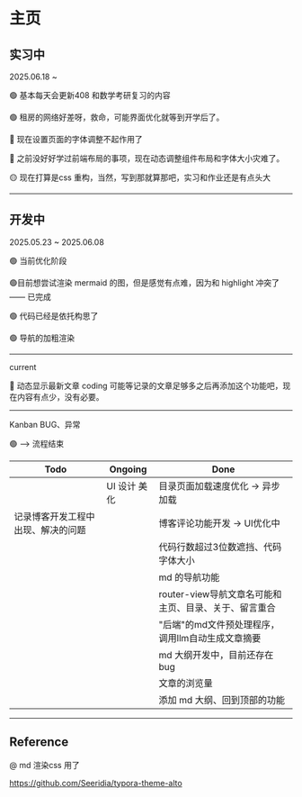 # 主页

## 实习中

2025.06.18 ~

🟢 基本每天会更新408 和数学考研复习的内容

🟢 租房的网络好差呀，救命，可能界面优化就等到开学后了。

🔴 现在设置页面的字体调整不起作用了

🔴 之前没好好学过前端布局的事项，现在动态调整组件布局和字体大小灾难了。

🟡 现在打算是css 重构，当然，写到那就算那吧，实习和作业还是有点头大



---

## 开发中

2025.05.23 ~ 2025.06.08

🟢 当前优化阶段

🟢目前想尝试渲染 mermaid 的图，但是感觉有点难，因为和 highlight 冲突了 —— 已完成

🟢 代码已经是依托构思了

🟢 导航的加粗渲染

---

current

🔴 动态显示最新文章  coding  可能等记录的文章足够多之后再添加这个功能吧，现在内容有点少，没有必要。

---

Kanban  BUG、异常

🟢 --> 流程结束

| Todo                               | Ongoing          | Done                                                |
| ---------------------------------- | ---------------- | ----------------------------------------------------- |
|                                    | UI 设计 美化 | 目录页面加载速度优化 → 异步加载                      |
| 记录博客开发工程中出现、解决的问题 |                  | 博客评论功能开发 → UI优化中                          |
|                                    |                  | 代码行数超过3位数遮挡、代码字体大小                   |
|                                    |                  | md 的导航功能                                         |
|                                    |                  | router-view导航文章名可能和主页、目录、关于、留言重合 |
|                                    |                  | "后端"的md文件预处理程序，调用llm自动生成文章摘要     |
|                                    |                  | md 大纲开发中，目前还存在bug                          |
|                                    |                  | 文章的浏览量                                          |
|                                    |                  | 添加 md 大纲、回到顶部的功能                          |

---

## Reference

@ md 渲染css 用了

https://github.com/Seeridia/typora-theme-alto
